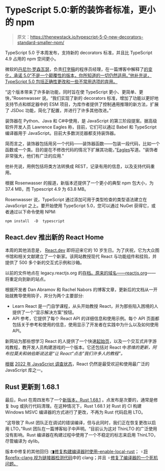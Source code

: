 # TypeScript 5.0:新的装饰者标准，更小的 npm

> 原文：<https://thenewstack.io/typescript-5-0-new-decorators-standard-smaller-npm/>

TypeScript 5.0 于本周发布，支持新的 decorators 标准，并且比 TypeScript 4.9 占用的 npm 空间更小。

微软的[丹尼尔·罗森瓦瑟](https://github.com/DanielRosenwasser)，负责[打字稿](https://thenewstack.io/improve-your-typescript-skills-with-type-challenges/)的程序员经理，在一篇博客中解释了[的变化，承诺 5.0“不是一个颠覆性的版本，你所知道的一切仍然适用。”他补充说，TypeScript 5.0 包括正确性更改和一些不常用选项的弃用。](https://devblogs.microsoft.com/typescript/announcing-typescript-5-0/)

“这个版本带来了许多新功能，同时旨在使 TypeScript 更小、更简单、更快，”Rosenwasser 说。“我们实现了新的 decorators 标准，增加了功能以更好地支持节点和绑定器中的 ESM 项目，为库作者提供了控制通用推理的新方法，扩展了 JSDoc 功能，简化了配置，并进行了许多其他改进。”

装饰器在 Python、Java 和 C#中使用，是 JavaScript 的第三阶段提案。据高级软件开发人员 Lawrence Eagles 称，目前，它们可以通过 Babel 和 TypeScript 编译器用于 JavaScript。目前大多数浏览器都支持装饰器。

简而言之，装饰器包括用另一个代码——装饰器函数——包装一段代码，比如一个函数或一个类。目的是在不修改代码的情况下扩展其功能，”[Eagles](https://blog.sessionstack.com/how-javascript-works-a-deep-dive-into-decorators-a3252367fa0)写道。"装饰者非常强大，他们有广泛的应用."

他补充说，用例包括将类方法转换成 REST，记录有用的信息，以及支持代码重用。

根据 Rosenwasser 的报道，新版本还提供了一个更小的典型 npm 包大小，为 37.4 MB，而 Typescript 4.9 为 63.8 MB。

Rosenwasser 说，TypeScript 通过添加可用于类型检查的类型语法建立在 JavaScript 之上。要开始使用 TypeScript 5.0，您可以通过 NuGet 获得它，或者通过以下命令使用 NPM:

```
npm install  -D  typescript

```

## React.dev 推出新的 React Home

本周的其他消息是， [React.dev](https://react.dev/) 即将迎来它的 10 岁生日。为了庆祝，它为大众图书馆和相关文献建立了一个新家。该网站教授现代 React 与功能组件和挂钩，并提供了 500 多个新的交互式示例和沙箱。

以前的文件地点在 legacy.reactjs.org 的[存档。原来的域名——](http://legacy.reactjs.org)[reactjs.org](http://reactjs.org)——将重定向到新的站点。

根据开发者 Dan Abramov 和 Rachel Nabors 的博客文章，更新后的文档从一开始就教导使用钩子，并分为两个主要部分:

*   Learn React 是一门自学课程，从头开始教授 React，并为那些陷入困境的人提供了一个“显示解决方案”按钮。
*   API 参考，它提供了每个 React API 的详细信息和使用示例。每个 API 页面都包括关于参考和使用的信息，使用显示了开发者在实践中为什么以及如何使用 API。

新网站为那些想学习 React 的人提供了一个快速[起始页](https://react.dev/)，以及一个交互式井字游戏教程，教开发人员构建游戏的一个版本。它还包括对 React 中*思维的更新，阿布拉莫夫和纳伯斯说这是“让 React“点击”我们许多人的教程”。*

[根据](https://thenewstack.io/vue-2023/) [2022 年 JavaScript 调查状态](https://2022.stateofjs.com/en-US/libraries/)，React 仍然是最受欢迎和使用最广泛的 JavaScript 库之一。

## Rust 更新到 1.68.1

最后，Rust 在周四发布了一个[新版本，Rust 1.68.1](https://blog.rust-lang.org/2023/03/23/Rust-1.68.1.html) 。点发布是次要的，通常是修复 bug 或执行代码清理。在这种情况下，Rust 1.68.1 对 Rust 的 CI 构建 Windows MSVC 编译器的方式进行了更改，不再为 Rust 代码启用 LTO。

“这导致了 Rust 团队正在调试的错误编译，但与此同时，我们正在恢复更改以启用 LTO，”Rust 团队在一篇博客帖子中声明。“目前认为这对 ThinLTO 的广泛使用没有影响。Rust 编译器在构建过程中使用了一个不稳定的标志来启用 ThinLTO，尽管编译为 dylib。

版本中修复的其他回归:
◨[修复构建编译器时使用–enable-local-rust](https://github.com/rust-lang/rust/pull/109111/)；
♀[将$prefix-clang 视为链接器检测代码](https://github.com/rust-lang/rust/pull/109156)中的 clang；并且
♀[修复了编译器的一个死机问题。](https://github.com/rust-lang/rust/pull/108162)

<svg xmlns:xlink="http://www.w3.org/1999/xlink" viewBox="0 0 68 31" version="1.1"><title>Group</title> <desc>Created with Sketch.</desc></svg>